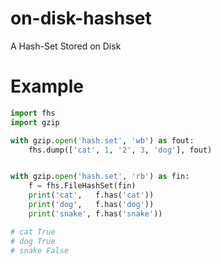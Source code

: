 # on-disk-hashset
A Hash-Set Stored on Disk

# Example
```python
import fhs
import gzip

with gzip.open('hash.set', 'wb') as fout:
    fhs.dump(['cat', 1, '2', 3, 'dog'], fout)


with gzip.open('hash.set', 'rb') as fin:
    f = fhs.FileHashSet(fin)
    print('cat',   f.has('cat'))
    print('dog',   f.has('dog'))
    print('snake', f.has('snake'))

# cat True
# dog True
# snake False
```